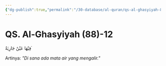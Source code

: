 ```yaml
---
{"dg-publish":true,"permalink":"/30-database/al-quran/qs-al-ghasyiyah-88-12/"}
---
```



# QS. Al-Ghasyiyah (88)-12
فِيْهَا عَيْنٌ جَارِيَةٌ  ۘ

Artinya: *"Di sana ada mata air yang mengalir."*
